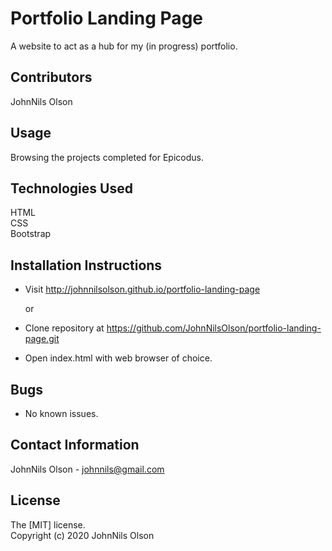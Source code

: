 # Portfolio Landing Page
A website to act as a hub for my (in progress) portfolio.
## Contributors

JohnNils Olson
## Usage
Browsing the projects completed for Epicodus.

## Technologies Used
HTML  
CSS  
Bootstrap

## Installation Instructions
* Visit http://johnnilsolson.github.io/portfolio-landing-page  
  
  or  
    
* Clone repository at https://github.com/JohnNilsOlson/portfolio-landing-page.git
* Open index.html with web browser of choice.

## Bugs

* No known issues.

## Contact Information
JohnNils Olson - johnnils@gmail.com

## License
The [MIT] license.  
Copyright (c) 2020 JohnNils Olson

